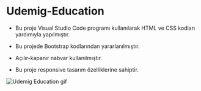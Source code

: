 # Udemig-Education


* Bu proje Visual Studio Code programı kullanılarak HTML ve CSS kodları yardımıyla yapılmıştır.

* Bu projede Bootstrap kodlarından yararlanılmıştır.

* Açılır-kapanır nabvar kullanılmıştır.

* Bu proje responsive tasarım özelliklerine sahiptir.

  
![Udemig Education gif](https://github.com/iskocc/Udemig-Education/assets/170264058/ce634b0a-7735-4a7d-b47a-70774a4ca1d9)
